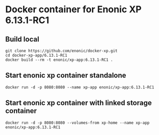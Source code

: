 # Docker container for Enonic XP 6.13.1-RC1

## Build local

    git clone https://github.com/enonic/docker-xp.git
    cd docker-xp-app/6.13.1-RC1
    docker build --rm -t enonic/xp-app:6.13.1-RC1 .

## Start enonic xp container standalone

    docker run -d -p 8080:8080 --name xp-app enonic/xp-app:6.13.1-RC1

## Start enonic xp container with linked storage container

    docker run -d -p 8080:8080 --volumes-from xp-home --name xp-app enonic/xp-app:6.13.1-RC1

